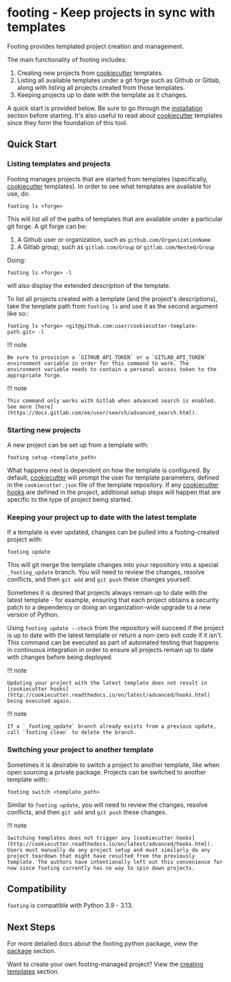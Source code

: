 # footing - Keep projects in sync with templates

Footing provides templated project creation and management.

The main functionality of footing includes:

1. Creating new projects from [cookiecutter](https://cookiecutter.readthedocs.io/en/latest/) templates.
2. Listing all available templates under a git forge such as Github or Gitlab, along with listing all projects created from those templates.
3. Keeping projects up to date with the template as it changes.

A quick start is provided below. Be sure to go through the [installation](installation.md) section before starting. It's also useful to read about [cookiecutter](https://cookiecutter.readthedocs.io/en/latest/) templates since they form the foundation of this tool.

## Quick Start

### Listing templates and projects

Footing manages projects that are started from templates (specifically, [cookiecutter](https://cookiecutter.readthedocs.io/en/latest/) templates). In order to see what templates are available for use, do:

    footing ls <forge>

This will list all of the paths of templates that are available under a particular git forge. A git forge can be:

1. A Github user or organization, such as `github.com/OrganizationName`
2. A Gitlab group, such as `gitlab.com/Group` or `gitlab.com/Nested/Group`

Doing:

    footing ls <forge> -l

will also display the extended description of the template.

To list all projects created with a template (and the project's descriptions), take the template path from `footing ls` and use it as the second argument like so::

    footing ls <forge> <git@github.com:user/cookiecutter-template-path.git> -l

!!! note

    Be sure to provision a `GITHUB_API_TOKEN` or a `GITLAB_API_TOKEN` environment variable in order for this command to work. The environment variable needs to contain a personal access token to the appropriate forge.

!!! note

    This command only works with Gitlab when advanced search is enabled. See more [here](https://docs.gitlab.com/ee/user/search/advanced_search.html).

### Starting new projects

A new project can be set up from a template with:

    footing setup <template_path>

What happens next is dependent on how the template is configured. By default, [cookiecutter](https://cookiecutter.readthedocs.io/en/latest/) will prompt the user for template parameters, defined in the `cookiecutter.json` file of the template repository. If any [cookiecutter hooks](http://cookiecutter.readthedocs.io/en/latest/advanced/hooks.html) are defined in the project, additional setup steps will happen that are specific to the type of project being started.

### Keeping your project up to date with the latest template

If a template is ever updated, changes can be pulled into a footing-created project with:

    footing update

This will git merge the template changes into your repository into a special `_footing_update` branch. You will need to review the changes, resolve conflicts, and then `git add` and `git push` these changes yourself.

Sometimes it is desired that projects always remain up to date with the latest template - for example, ensuring that each project obtains a security patch to a dependency or doing an organization-wide upgrade to a new version of Python.

Using `footing update --check` from the repository will succeed if the project is up to date with the latest template or return a non-zero exit code if it isn't. This command can be executed as part of automated testing that happens in continuous integration in order to ensure all projects remain up to date with changes before being deployed.

!!! note

	Updating your project with the latest template does not result in [cookiecutter hooks](http://cookiecutter.readthedocs.io/en/latest/advanced/hooks.html) being executed again.

!!! note

    If a `_footing_update` branch already exists from a previous update, call `footing clean` to delete the branch.

### Switching your project to another template

Sometimes it is desirable to switch a project to another template, like when open sourcing a private package. Projects can be switched to another template with::

	footing switch <template_path>

Similar to `footing update`, you will need to review the changes, resolve conflicts, and then `git add` and `git push` these changes.

!!! note

    Switching templates does not trigger any [cookiecutter hooks](http://cookiecutter.readthedocs.io/en/latest/advanced/hooks.html). Users must manually do any project setup and must similarly do any project teardown that might have resulted from the previously template. The authors have intentionally left out this convenience for now since footing currently has no way to spin down projects.

## Compatibility

`footing` is compatible with Python 3.9 - 3.13.

## Next Steps

For more detailed docs about the footing python package, view the [package](package.md) section.

Want to create your own footing-managed project? View the [creating templates](creating_templates.md) section.
